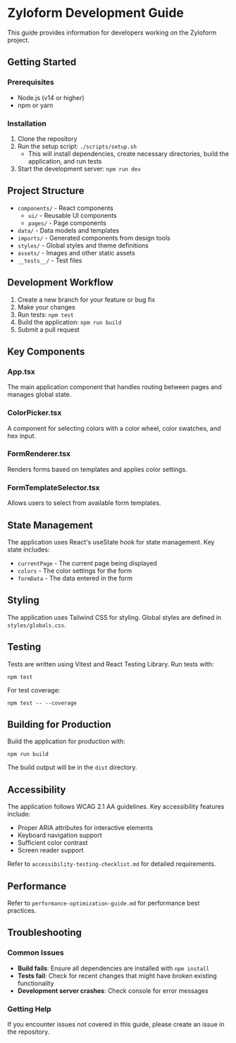 # Zyloform Development Guide

This guide provides information for developers working on the Zyloform project.

## Getting Started

### Prerequisites

- Node.js (v14 or higher)
- npm or yarn

### Installation

1. Clone the repository
2. Run the setup script: `./scripts/setup.sh`
   - This will install dependencies, create necessary directories, build the application, and run tests
3. Start the development server: `npm run dev`

## Project Structure

- `components/` - React components
  - `ui/` - Reusable UI components
  - `pages/` - Page components
- `data/` - Data models and templates
- `imports/` - Generated components from design tools
- `styles/` - Global styles and theme definitions
- `assets/` - Images and other static assets
- `__tests__/` - Test files

## Development Workflow

1. Create a new branch for your feature or bug fix
2. Make your changes
3. Run tests: `npm test`
4. Build the application: `npm run build`
5. Submit a pull request

## Key Components

### App.tsx

The main application component that handles routing between pages and manages global state.

### ColorPicker.tsx

A component for selecting colors with a color wheel, color swatches, and hex input.

### FormRenderer.tsx

Renders forms based on templates and applies color settings.

### FormTemplateSelector.tsx

Allows users to select from available form templates.

## State Management

The application uses React's useState hook for state management. Key state includes:

- `currentPage` - The current page being displayed
- `colors` - The color settings for the form
- `formData` - The data entered in the form

## Styling

The application uses Tailwind CSS for styling. Global styles are defined in `styles/globals.css`.

## Testing

Tests are written using Vitest and React Testing Library. Run tests with:

```
npm test
```

For test coverage:

```
npm test -- --coverage
```

## Building for Production

Build the application for production with:

```
npm run build
```

The build output will be in the `dist` directory.

## Accessibility

The application follows WCAG 2.1 AA guidelines. Key accessibility features include:

- Proper ARIA attributes for interactive elements
- Keyboard navigation support
- Sufficient color contrast
- Screen reader support

Refer to `accessibility-testing-checklist.md` for detailed requirements.

## Performance

Refer to `performance-optimization-guide.md` for performance best practices.

## Troubleshooting

### Common Issues

- **Build fails**: Ensure all dependencies are installed with `npm install`
- **Tests fail**: Check for recent changes that might have broken existing functionality
- **Development server crashes**: Check console for error messages

### Getting Help

If you encounter issues not covered in this guide, please create an issue in the repository.